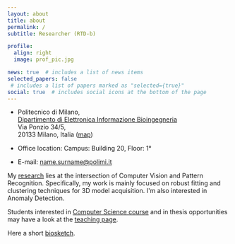 ```yaml
---
layout: about
title: about
permalink: /
subtitle: Researcher (RTD-b)

profile:
  align: right
  image: prof_pic.jpg

news: true  # includes a list of news items
selected_papers: false
 # includes a list of papers marked as "selected={true}"
social: true  # includes social icons at the bottom of the page
---
```



* Politecnico di Milano, <br> <a href="https://www.deib.polimi.it/ita/home">Dipartimento di Elettronica Informazione Bioingegneria</a> <br>
Via Ponzio 34/5,<br>
20133 Milano, Italia ([map](https://www.deib.polimi.it/eng/how-to-reach-us))

* Office location: Campus: Building 20, Floor: 1°

* E-mail: name.surname@polimi.it


My [research][research]  lies at the intersection of Computer Vision and Pattern Recognition. Specifically, my work is mainly focused on robust fitting and clustering techniques for 3D model acquisition. I'm also interested in Anomaly Detection.

Students interested in [Computer Science course][cs] and in thesis opportunities may have a look at the [teaching page][teaching].

Here a short [biosketch][bio].

[bio]:/bio/
[research]:/projects/
[teaching]:/teaching/
[cs]:/cs2022/
